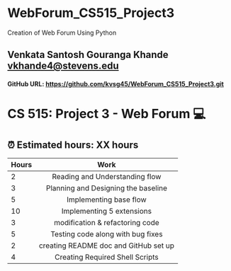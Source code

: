 # WebForum_CS515_Project3
Creation of Web Forum Using Python

## Venkata Santosh Gouranga Khande vkhande4@stevens.edu
#### GitHub URL: https://github.com/kvsg45/WebForum_CS515_Project3.git

# CS 515: Project 3 - Web Forum 💻

##  ⏰ Estimated hours: XX hours

| Hours |                 Work                  |
|-------|:-------------------------------------:|
| 2     |    Reading and Understanding flow     |
| 3     |    Planning and Designing the baseline|
| 5     |        Implementing base flow         |
| 10    |       Implementing 5 extensions       |
| 3     |    modification & refactoring code    |
| 5     |   Testing code along with bug fixes   |
| 2     | creating README doc and GitHub set up |
| 4     | Creating Required Shell Scripts       |
